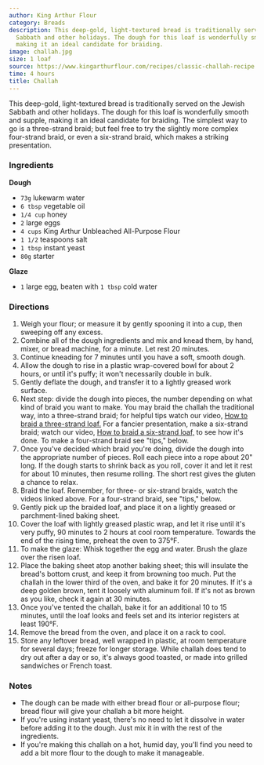 ```yaml
---
author: King Arthur Flour
category: Breads
description: This deep-gold, light-textured bread is traditionally served on the Jewish
  Sabbath and other holidays. The dough for this loaf is wonderfully smooth and supple,
  making it an ideal candidate for braiding.
image: challah.jpg
size: 1 loaf
source: https://www.kingarthurflour.com/recipes/classic-challah-recipe
time: 4 hours
title: Challah
---
```

This deep-gold, light-textured bread is traditionally served on the Jewish Sabbath and other holidays. The dough for this loaf is wonderfully smooth and supple, making it an ideal candidate for braiding. The simplest way to go is a three-strand braid; but feel free to try the slightly more complex four-strand braid, or even a six-strand braid, which makes a striking presentation.

### Ingredients

**Dough**
* `73g` lukewarm water
* `6 tbsp` vegetable oil
* `1/4 cup` honey
* `2` large eggs
* `4 cups` King Arthur Unbleached All-Purpose Flour
* `1 1/2` teaspoons salt
* `1 tbsp` instant yeast
* `80g` starter

**Glaze**
* `1` large egg, beaten with `1 tbsp` cold water

### Directions

1. Weigh your flour; or measure it by gently spooning it into a cup, then sweeping off any excess.
2. Combine all of the dough ingredients and mix and knead them, by hand, mixer, or bread machine, for a minute. Let rest 20 minutes.
3. Continue kneading for 7 minutes until you have a soft, smooth dough.
4. Allow the dough to rise in a plastic wrap-covered bowl for about 2 hours, or until it's puffy; it won't necessarily double in bulk.
5. Gently deflate the dough, and transfer it to a lightly greased work surface.
6. Next step: divide the dough into pieces, the number depending on what kind of braid you want to make. You may braid the challah the traditional way, into a three-strand braid; for helpful tips watch our video, [How to braid a three-strand loaf.](https://www.kingarthurflour.com/videos/how-to-braid-a-three-strand-loaf) For a fancier presentation, make a six-strand braid; watch our video, [How to braid a six-strand loaf,](https://www.kingarthurflour.com/videos/how-to-braid-a-six-strand-loaf) to see how it's done. To make a four-strand braid see "tips," below.
7. Once you've decided which braid you're doing, divide the dough into the appropriate number of pieces. Roll each piece into a rope about 20" long. If the dough starts to shrink back as you roll, cover it and let it rest for about 10 minutes, then resume rolling. The short rest gives the gluten a chance to relax.
8. Braid the loaf. Remember, for three- or six-strand braids, watch the videos linked above. For a four-strand braid, see "tips," below.
9. Gently pick up the braided loaf, and place it on a lightly greased or parchment-lined baking sheet.
10. Cover the loaf with lightly greased plastic wrap, and let it rise until it's very puffy, 90 minutes to 2 hours at cool room temperature. Towards the end of the rising time, preheat the oven to 375°F.
11. To make the glaze: Whisk together the egg and water. Brush the glaze over the risen loaf.
12. Place the baking sheet atop another baking sheet; this will insulate the bread's bottom crust, and keep it from browning too much. Put the challah in the lower third of the oven, and bake it for 20 minutes. If it's a deep golden brown, tent it loosely with aluminum foil. If it's not as brown as you like, check it again at 30 minutes.
13. Once you've tented the challah, bake it for an additional 10 to 15 minutes, until the loaf looks and feels set and its interior registers at least 190°F.
14. Remove the bread from the oven, and place it on a rack to cool.
15. Store any leftover bread, well wrapped in plastic, at room temperature for several days; freeze for longer storage. While challah does tend to dry out after a day or so, it's always good toasted, or made into grilled sandwiches or French toast.

### Notes

* The dough can be made with either bread flour or all-purpose flour; bread flour will give your challah a bit more height.
* If you're using instant yeast, there's no need to let it dissolve in water before adding it to the dough. Just mix it in with the rest of the ingredients.
* If you're making this challah on a hot, humid day, you'll find you need to add a bit more flour to the dough to make it manageable.